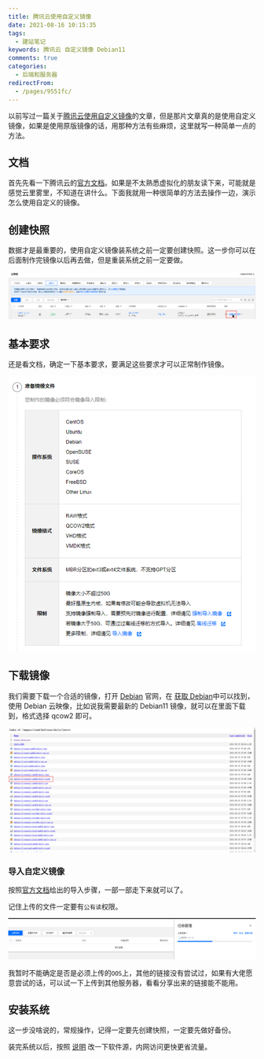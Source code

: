```yaml
---
title: 腾讯云使用自定义镜像
date: 2021-08-16 10:15:35
tags: 
  - 建站笔记
keywords: 腾讯云 自定义镜像 Debian11
comments: true
categories: 
  - 后端和服务器
redirectFrom:
  - /pages/9551fc/
---
```


以前写过一篇关于[腾讯云使用自定义镜像](/2019/custom-mirror.html)的文章，但是那片文章真的是使用自定义镜像，如果是使用原版镜像的话，用那种方法有些麻烦，这里就写一种简单一点的方法。

<!-- more -->

## 文档

首先先看一下腾讯云的[官方文档](https://cloud.tencent.com/document/product/213/4942)。如果是不太熟悉虚拟化的朋友读下来，可能就是感觉云里雾里，不知道在讲什么。下面我就用一种很简单的方法去操作一边，演示怎么使用自定义的镜像。

## 创建快照

数据才是最重要的，使用自定义镜像装系统之前一定要创建快照。这一步你可以在后面制作完镜像以后再去做，但是重装系统之前一定要做。

![创建快照](./img/0.png)

## 基本要求

还是看文档，确定一下基本要求，要满足这些要求才可以正常制作镜像。

![镜像要求](./img/1.png)

## 下载镜像

我们需要下载一个合适的镜像，打开 [Debian](https://www.debian.org/) 官网，在 [获取 Debian](https://www.debian.org/distrib/)中可以找到，使用 Debian 云映像，比如说我需要最新的 Debian11 镜像，就可以在里面下载到，格式选择 qcow2 即可。

![镜像](./img/Snipaste_2021-08-16_09-51-10.png)

### 导入自定义镜像

按照[官方文档](https://cloud.tencent.com/document/product/213/4945#.E5.AF.BC.E5.85.A5.E6.AD.A5.E9.AA.A4)给出的导入步骤，一部一部走下来就可以了。

记住上传的文件一定要有`公有读`权限。

![转换格式](./img/9.png)

我暂时不能确定是否是必须上传的`OOS`上，其他的链接没有尝试过，如果有大佬愿意尝试的话，可以试一下上传到其他服务器，看看分享出来的链接能不能用。

## 安装系统

这一步没啥说的，常规操作，记得一定要先创建快照，一定要先做好备份。

装完系统以后，按照 [说明](https://mirrors.cloud.tencent.com/) 改一下软件源，内网访问更快更省流量。
